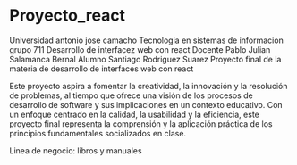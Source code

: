 # Proyecto_react

Universidad antonio jose camacho
Tecnologia en sistemas de informacion grupo 711
Desarrollo de interfacez web con react
Docente Pablo Julian Salamanca Bernal
Alumno Santiago Rodriguez Suarez
Proyecto final de la materia de desarrollo de interfaces web con react

Este proyecto aspira a fomentar la creatividad, la innovación y la resolución de problemas, al
tiempo que ofrece una visión de los procesos de desarrollo de software y sus implicaciones en
un contexto educativo. Con un enfoque centrado en la calidad, la usabilidad y la eficiencia, este
proyecto final representa la comprensión y la aplicación práctica de los principios
fundamentales socializados en clase.

Linea de negocio: libros y manuales
